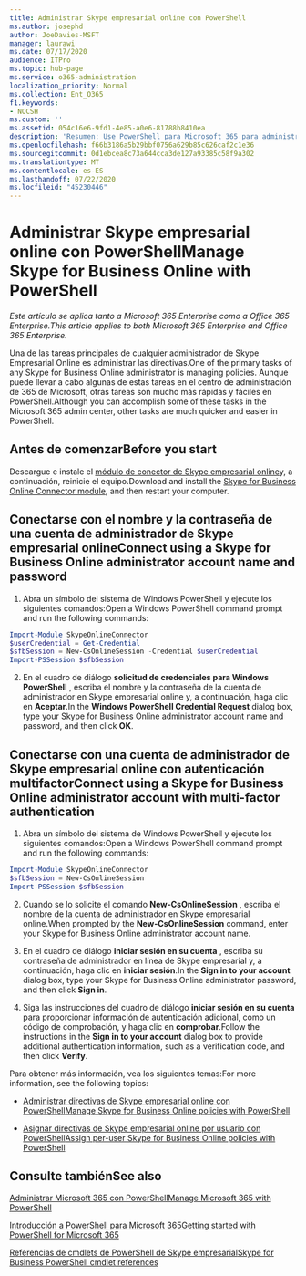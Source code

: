 ```yaml
---
title: Administrar Skype empresarial online con PowerShell
ms.author: josephd
author: JoeDavies-MSFT
manager: laurawi
ms.date: 07/17/2020
audience: ITPro
ms.topic: hub-page
ms.service: o365-administration
localization_priority: Normal
ms.collection: Ent_O365
f1.keywords:
- NOCSH
ms.custom: ''
ms.assetid: 054c16e6-9fd1-4e85-a0e6-81788b8410ea
description: 'Resumen: Use PowerShell para Microsoft 365 para administrar directivas de Skype empresarial online, directivas por usuario y opciones de reunión.'
ms.openlocfilehash: f66b3186a5b29bbf0756a629b85c626caf2c1e36
ms.sourcegitcommit: 0d1ebcea8c73a644cca3de127a93385c58f9a302
ms.translationtype: MT
ms.contentlocale: es-ES
ms.lasthandoff: 07/22/2020
ms.locfileid: "45230446"
---
```

# <a name="manage-skype-for-business-online-with-powershell"></a><span data-ttu-id="c808f-103">Administrar Skype empresarial online con PowerShell</span><span class="sxs-lookup"><span data-stu-id="c808f-103">Manage Skype for Business Online with PowerShell</span></span>

<span data-ttu-id="c808f-104">*Este artículo se aplica tanto a Microsoft 365 Enterprise como a Office 365 Enterprise.*</span><span class="sxs-lookup"><span data-stu-id="c808f-104">*This article applies to both Microsoft 365 Enterprise and Office 365 Enterprise.*</span></span>

<span data-ttu-id="c808f-105">Una de las tareas principales de cualquier administrador de Skype Empresarial Online es administrar las directivas.</span><span class="sxs-lookup"><span data-stu-id="c808f-105">One of the primary tasks of any Skype for Business Online administrator is managing policies.</span></span> <span data-ttu-id="c808f-106">Aunque puede llevar a cabo algunas de estas tareas en el centro de administración de 365 de Microsoft, otras tareas son mucho más rápidas y fáciles en PowerShell.</span><span class="sxs-lookup"><span data-stu-id="c808f-106">Although you can accomplish some of these tasks in the Microsoft 365 admin center, other tasks are much quicker and easier in PowerShell.</span></span> 

## <a name="before-you-start"></a><span data-ttu-id="c808f-107">Antes de comenzar</span><span class="sxs-lookup"><span data-stu-id="c808f-107">Before you start</span></span>

<span data-ttu-id="c808f-108">Descargue e instale el [módulo de conector de Skype empresarial online](https://www.microsoft.com/download/details.aspx?id=39366)y, a continuación, reinicie el equipo.</span><span class="sxs-lookup"><span data-stu-id="c808f-108">Download and install the [Skype for Business Online Connector module](https://www.microsoft.com/download/details.aspx?id=39366), and then restart your computer.</span></span>


## <a name="connect-using-a-skype-for-business-online-administrator-account-name-and-password"></a><span data-ttu-id="c808f-109">Conectarse con el nombre y la contraseña de una cuenta de administrador de Skype empresarial online</span><span class="sxs-lookup"><span data-stu-id="c808f-109">Connect using a Skype for Business Online administrator account name and password</span></span>

1. <span data-ttu-id="c808f-110">Abra un símbolo del sistema de Windows PowerShell y ejecute los siguientes comandos:</span><span class="sxs-lookup"><span data-stu-id="c808f-110">Open a Windows PowerShell command prompt and run the following commands:</span></span> 
    
  ```powershell
  Import-Module SkypeOnlineConnector
  $userCredential = Get-Credential
  $sfbSession = New-CsOnlineSession -Credential $userCredential
  Import-PSSession $sfbSession
  ```

2. <span data-ttu-id="c808f-111">En el cuadro de diálogo **solicitud de credenciales para Windows PowerShell** , escriba el nombre y la contraseña de la cuenta de administrador en Skype empresarial online y, a continuación, haga clic en **Aceptar**.</span><span class="sxs-lookup"><span data-stu-id="c808f-111">In the **Windows PowerShell Credential Request** dialog box, type your Skype for Business Online administrator account name and password, and then click **OK**.</span></span>


## <a name="connect-using-a-skype-for-business-online-administrator-account-with-multi-factor-authentication"></a><span data-ttu-id="c808f-112">Conectarse con una cuenta de administrador de Skype empresarial online con autenticación multifactor</span><span class="sxs-lookup"><span data-stu-id="c808f-112">Connect using a Skype for Business Online administrator account with multi-factor authentication</span></span>

1. <span data-ttu-id="c808f-113">Abra un símbolo del sistema de Windows PowerShell y ejecute los siguientes comandos:</span><span class="sxs-lookup"><span data-stu-id="c808f-113">Open a Windows PowerShell command prompt and run the following commands:</span></span>

  ```powershell
  Import-Module SkypeOnlineConnector
  $sfbSession = New-CsOnlineSession
  Import-PSSession $sfbSession
  ```

2. <span data-ttu-id="c808f-114">Cuando se lo solicite el comando **New-CsOnlineSession** , escriba el nombre de la cuenta de administrador en Skype empresarial online.</span><span class="sxs-lookup"><span data-stu-id="c808f-114">When prompted by the **New-CsOnlineSession** command, enter your Skype for Business Online administrator account name.</span></span>

3. <span data-ttu-id="c808f-115">En el cuadro de diálogo **iniciar sesión en su cuenta** , escriba su contraseña de administrador en línea de Skype empresarial y, a continuación, haga clic en **iniciar sesión**.</span><span class="sxs-lookup"><span data-stu-id="c808f-115">In the **Sign in to your account** dialog box, type your Skype for Business Online administrator password, and then click **Sign in**.</span></span>

4. <span data-ttu-id="c808f-116">Siga las instrucciones del cuadro de diálogo **iniciar sesión en su cuenta** para proporcionar información de autenticación adicional, como un código de comprobación, y haga clic en **comprobar**.</span><span class="sxs-lookup"><span data-stu-id="c808f-116">Follow the instructions in the **Sign in to your account** dialog box to provide additional authentication information, such as a verification code, and then click **Verify**.</span></span>

<span data-ttu-id="c808f-117">Para obtener más información, vea los siguientes temas:</span><span class="sxs-lookup"><span data-stu-id="c808f-117">For more information, see the following topics:</span></span>
  
- [<span data-ttu-id="c808f-118">Administrar directivas de Skype empresarial online con PowerShell</span><span class="sxs-lookup"><span data-stu-id="c808f-118">Manage Skype for Business Online policies with PowerShell</span></span>](manage-skype-for-business-online-policies-with-office-365-powershell.md)
    
- [<span data-ttu-id="c808f-119">Asignar directivas de Skype empresarial online por usuario con PowerShell</span><span class="sxs-lookup"><span data-stu-id="c808f-119">Assign per-user Skype for Business Online policies with PowerShell</span></span>](assign-per-user-skype-for-business-online-policies-with-office-365-powershell.md)
    
## <a name="see-also"></a><span data-ttu-id="c808f-120">Consulte también</span><span class="sxs-lookup"><span data-stu-id="c808f-120">See also</span></span>

[<span data-ttu-id="c808f-121">Administrar Microsoft 365 con PowerShell</span><span class="sxs-lookup"><span data-stu-id="c808f-121">Manage Microsoft 365 with PowerShell</span></span>](manage-office-365-with-office-365-powershell.md)
  
[<span data-ttu-id="c808f-122">Introducción a PowerShell para Microsoft 365</span><span class="sxs-lookup"><span data-stu-id="c808f-122">Getting started with PowerShell for Microsoft 365</span></span>](getting-started-with-office-365-powershell.md)

[<span data-ttu-id="c808f-123">Referencias de cmdlets de PowerShell de Skype empresarial</span><span class="sxs-lookup"><span data-stu-id="c808f-123">Skype for Business PowerShell cmdlet references</span></span>](https://docs.microsoft.com/powershell/module/skype/?view=skype-ps)

